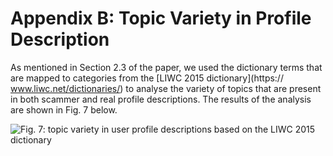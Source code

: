 # Appendix B: Topic Variety in Profile Description

[fig7]: figures/descr_topics.png

As mentioned in Section 2.3 of the paper, we used the dictionary terms that are
mapped to categories from the [LIWC 2015 dictionary](https://
www.liwc.net/dictionaries/) to analyse the variety of topics that are present in
both scammer and real profile descriptions. The results of the analysis are
shown in Fig. 7 below.

![Fig. 7: topic variety in user profile descriptions based on the LIWC 2015
dictionary][fig7]
